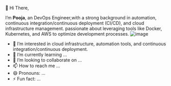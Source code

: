  👋 Hi There, 
 
 I’m **Pooja**, an DevOps Engineer,with a strong background in automation, continuous integration/continuous deployment (CI/CD), and cloud infrastructure management. 
 passionate about leveraging tools like Docker, Kubernetes, and AWS to optimize development processes.
![image](https://github.com/user-attachments/assets/3c16028c-d878-4888-84dd-75043bca68d2)









 
- 👀 I’m interested in cloud infrastructure, automation tools, and continuous integration/continuous deployment.
- 🌱 I’m currently learning ...
- 💞️ I’m looking to collaborate on ...
- 📫 How to reach me ...
- 😄 Pronouns: ...
- ⚡ Fun fact: ...

<!---
pooja-bhavani/pooja-bhavani is a ✨ special ✨ repository because its `README.md` (this file) appears on your GitHub profile.
You can click the Preview link to take a look at your changes.
--->
